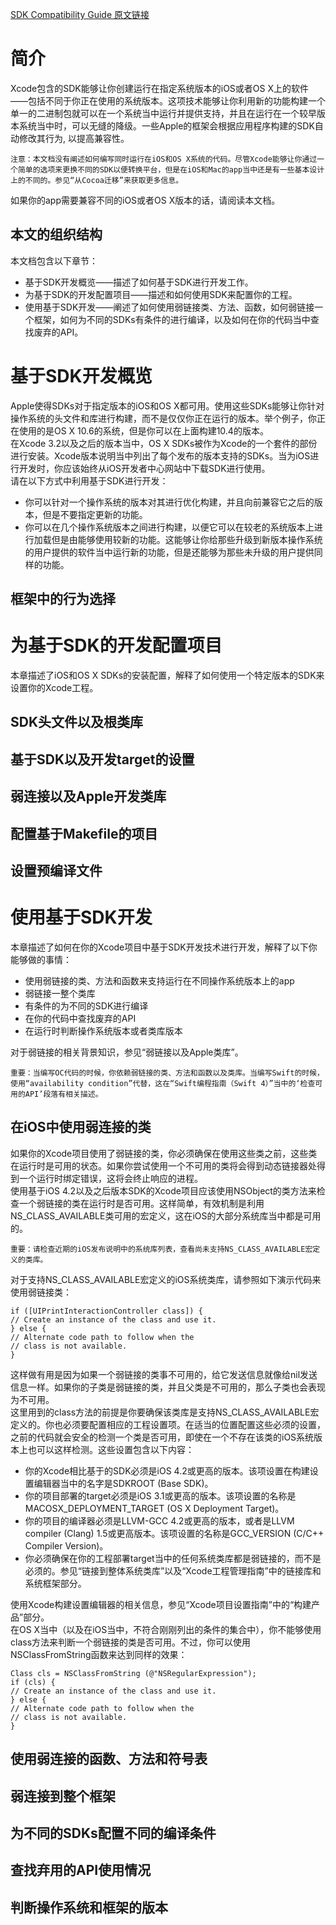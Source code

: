 [SDK Compatibility Guide 原文链接](https://developer.apple.com/library/content/documentation/DeveloperTools/Conceptual/cross_development/Introduction/Introduction.html#//apple_ref/doc/uid/10000163i)  

# 简介
Xcode包含的SDK能够让你创建运行在指定系统版本的iOS或者OS X上的软件——包括不同于你正在使用的系统版本。这项技术能够让你利用新的功能构建一个单一的二进制包就可以在一个系统当中运行并提供支持，并且在运行在一个较早版本系统当中时，可以无缝的降级。一些Apple的框架会根据应用程序构建的SDK自动修改其行为, 以提高兼容性。  
	
	注意：本文档没有阐述如何编写同时运行在iOS和OS X系统的代码。尽管Xcode能够让你通过一个简单的选项来更换不同的SDK以便转换平台，但是在iOS和Mac的app当中还是有一些基本设计上的不同的。参见“从Cocoa迁移”来获取更多信息。
	
如果你的app需要兼容不同的iOS或者OS X版本的话，请阅读本文档。
## 本文的组织结构
本文档包含以下章节：  

* 基于SDK开发概览——描述了如何基于SDK进行开发工作。
* 为基于SDK的开发配置项目——描述和如何使用SDK来配置你的工程。
* 使用基于SDK开发——阐述了如何使用弱链接类、方法、函数，如何弱链接一个框架，如何为不同的SDKs有条件的进行编译，以及如何在你的代码当中查找废弃的API。

# 基于SDK开发概览
Apple使得SDKs对于指定版本的iOS和OS X都可用。使用这些SDKs能够让你针对操作系统的头文件和库进行构建，而不是仅仅你正在运行的版本。举个例子，你正在使用的是OS X 10.6的系统，但是你可以在上面构建10.4的版本。  
在Xcode 3.2以及之后的版本当中，OS X SDKs被作为Xcode的一个套件的部份进行安装。Xcode版本说明当中列出了每个发布的版本支持的SDKs。当为iOS进行开发时，你应该始终从iOS开发者中心网站中下载SDK进行使用。  
请在以下方式中利用基于SDK进行开发：

* 你可以针对一个操作系统的版本对其进行优化构建，并且向前兼容它之后的版本，但是不要指定更新的功能。
* 你可以在几个操作系统版本之间进行构建，以便它可以在较老的系统版本上进行加载但是由能够使用较新的功能。这能够让你给那些升级到新版本操作系统的用户提供的软件当中运行新的功能，但是还能够为那些未升级的用户提供同样的功能。


## 框架中的行为选择

# 为基于SDK的开发配置项目
本章描述了iOS和OS X SDKs的安装配置，解释了如何使用一个特定版本的SDK来设置你的Xcode工程。
## SDK头文件以及根类库

## 基于SDK以及开发target的设置

## 弱连接以及Apple开发类库

## 配置基于Makefile的项目

## 设置预编译文件

# 使用基于SDK开发
本章描述了如何在你的Xcode项目中基于SDK开发技术进行开发，解释了以下你能够做的事情：  

* 使用弱链接的类、方法和函数来支持运行在不同操作系统版本上的app
* 弱链接一整个类库
* 有条件的为不同的SDK进行编译
* 在你的代码中查找废弃的API
* 在运行时判断操作系统版本或者类库版本

对于弱链接的相关背景知识，参见“弱链接以及Apple类库”。

	重要：当编写OC代码的时候，你依赖弱链接的类、方法和函数以及类库。当编写Swift的时候，使用“availability condition”代替，这在“Swift编程指南（Swift 4）”当中的‘检查可用的API’段落有相关描述。

## 在iOS中使用弱连接的类
如果你的Xcode项目使用了弱链接的类，你必须确保在使用这些类之前，这些类在运行时是可用的状态。如果你尝试使用一个不可用的类将会得到动态链接器处得到一个运行时绑定错误，这将会终止响应的进程。  
使用基于iOS 4.2以及之后版本SDK的Xcode项目应该使用NSObject的类方法来检查一个弱链接的类在运行时是否可用。这样简单，有效机制是利用NS_CLASS_AVAILABLE类可用的宏定义，这在iOS的大部分系统库当中都是可用的。  

	重要：请检查近期的iOS发布说明中的系统库列表，查看尚未支持NS_CLASS_AVAILABLE宏定义的类库。

对于支持NS_CLASS_AVAILABLE宏定义的iOS系统类库，请参照如下演示代码来使用弱链接类：  

	if ([UIPrintInteractionController class]) {
    // Create an instance of the class and use it.
	} else {
    // Alternate code path to follow when the
    // class is not available.
	}

这样做有用是因为如果一个弱链接的类事不可用的，给它发送信息就像给nil发送信息一样。如果你的子类是弱链接的类，并且父类是不可用的，那么子类也会表现为不可用。  
这里用到的class方法的前提是你要确保该类库是支持NS_CLASS_AVAILABLE宏定义的。你也必须要配置相应的工程设置项。在适当的位置配置这些必须的设置，之前的代码就会安全的检测一个类是否可用，即使在一个不存在该类的iOS系统版本上也可以这样检测。这些设置包含以下内容：  

* 你的Xcode相比基于的SDK必须是iOS 4.2或更高的版本。该项设置在构建设置编辑器当中的名字是SDKROOT (Base SDK)。
* 你的项目部署的target必须是iOS 3.1或更高的版本。该项设置的名称是MACOSX_DEPLOYMENT_TARGET (OS X Deployment Target)。
* 你的项目的编译器必须是LLVM-GCC 4.2或更高的版本，或者是LLVM compiler (Clang) 1.5或更高版本。该项设置的名称是GCC_VERSION (C/C++ Compiler Version)。
* 你必须确保在你的工程部署target当中的任何系统类库都是弱链接的，而不是必须的。参见“链接到整体系统类库”以及“Xcode工程管理指南”中的链接库和系统框架部分。

使用Xcode构建设置编辑器的相关信息，参见“Xcode项目设置指南”中的“构建产品”部分。  
在OS X当中（以及在iOS当中，不符合刚刚列出的条件的集合中），你不能够使用class方法来判断一个弱链接的类是否可用。不过，你可以使用NSClassFromString函数来达到同样的效果：  

	Class cls = NSClassFromString (@"NSRegularExpression");
	if (cls) {
    // Create an instance of the class and use it.
	} else {
    // Alternate code path to follow when the
    // class is not available.
	}

## 使用弱连接的函数、方法和符号表

## 弱连接到整个框架

## 为不同的SDKs配置不同的编译条件

## 查找弃用的API使用情况

## 判断操作系统和框架的版本